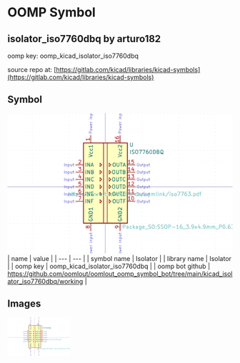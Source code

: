 # OOMP Symbol  
## isolator_iso7760dbq  by arturo182  
  
oomp key: oomp_kicad_isolator_iso7760dbq  
  
source repo at: [https://gitlab.com/kicad/libraries/kicad-symbols](https://gitlab.com/kicad/libraries/kicad-symbols)  
## Symbol  
  
[![working.png](working_600.png)](working.png)  
| name | value | 
| --- | --- | 
| symbol name | Isolator | 
| library name | Isolator | 
| oomp key | oomp_kicad_isolator_iso7760dbq | 
| oomp bot github | https://github.com/oomlout/oomlout_oomp_symbol_bot/tree/main/kicad_isolator_iso7760dbq/working | 
## Images  
  
[![working.png](working_140.png)](working.png)  
